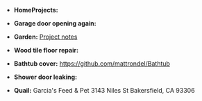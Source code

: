 - **HomeProjects:**

- **Garage door opening again:**

- **Garden:** [Project notes](https://github.com/mattrondel/Gardening-Notes)

- **Wood tile floor repair:**

- **Bathtub cover:**
https://github.com/mattrondel/Bathtub

- **Shower door leaking:**

- **Quail:**
 Garcia's Feed & Pet 3143 Niles St Bakersfield, CA 93306
